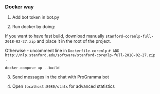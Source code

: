 ### Docker way

1. Add bot token in bot.py

2. Run docker by doing:

If you want to have fast build, download manually `stanford-corenlp-full-2018-02-27.zip` and 
place it in the root of the project.

Otherwise - uncomment line in `Dockerfile-corenlp` ```# ADD http://nlp.stanford.edu/software/stanford-corenlp-full-2018-02-27.zip .```

`docker-compose up --build`

3. Send messages in the chat with ProGramma bot

4. Open `localhost:8080/stats` for advanced statistics